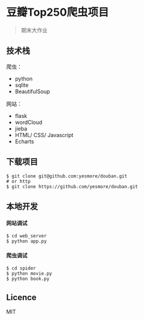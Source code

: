 # 豆瓣Top250爬虫项目

> 期末大作业

## 技术栈

爬虫：

- python
- sqlite
- BeautifulSoup

网站：

- flask
- wordCloud
- jieba
- HTML/ CSS/ Javascript
- Echarts

## 下载项目

```shell
$ git clone git@github.com:yesmore/douban.git
# or http
$ git clone https://github.com/yesmore/douban.git
```



## 本地开发

#### 网站调试

```shell
$ cd web_server
$ python app.py
```

#### 爬虫调试

```shell
$ cd spider
$ python movie.py
$ python book.py
```



## Licence

MIT
